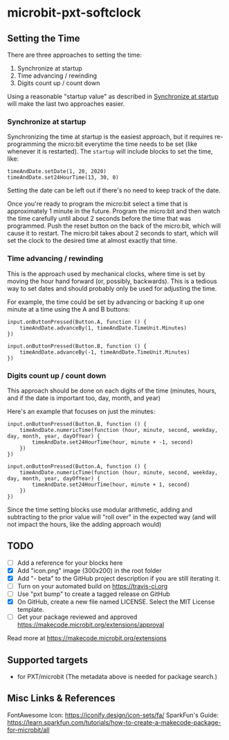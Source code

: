 # microbit-pxt-softclock

## Setting the Time 

There are three approaches to setting the time:

1. Synchronize at startup 
2. Time advancing / rewinding 
3. Digits count up / count down 

Using a reasonable "startup value" as described in [Synchronize at startup](#synchronize-at-startup) will make the last two approaches easier.

### Synchronize at startup

Synchronizing the time at startup is the easiest approach, but it requires re-programming the micro:bit everytime the time needs to be set (like whenever it is restarted).  The `startup` will include blocks to set the time, like:

```blocks
timeAndDate.setDate(1, 20, 2020)
timeAndDate.set24HourTime(13, 30, 0)
```
Setting the date can be left out if there's no need to keep track of the date. 

Once you're ready to program the micro:bit select a time that is approximately 1 minute in  the future.  Program the micro:bit and then watch the time carefully until about 2 seconds before the time that was programmed.  Push the reset button on the back of the micro:bit, which will cause it to restart.  The micro:bit takes about 2 seconds to start, which will set the clock to the desired time at almost exactly that time.

### Time advancing / rewinding 

This is the approach used by mechanical clocks, where time is
 set by moving the hour hand forward (or, possibly, backwards). 
  This is  a tedious way to set dates and should probably only be used for adjusting the time. 
  
For example, the time could be set by advancing or backing it up one minute at a time using the A and B buttons:

```blocks
input.onButtonPressed(Button.A, function () {
    timeAndDate.advanceBy(1, timeAndDate.TimeUnit.Minutes)
})

input.onButtonPressed(Button.B, function () {
    timeAndDate.advanceBy(-1, timeAndDate.TimeUnit.Minutes)
})
```

### Digits count up / count down 

This approach should be done on each digits of the time (minutes, hours, and if the date is important too, day, month, and year)

Here's an example that focuses on just the minutes:

```blocks
input.onButtonPressed(Button.B, function () {
    timeAndDate.numericTime(function (hour, minute, second, weekday, day, month, year, dayOfYear) {
        timeAndDate.set24HourTime(hour, minute + -1, second)
    })
})

input.onButtonPressed(Button.A, function () {
    timeAndDate.numericTime(function (hour, minute, second, weekday, day, month, year, dayOfYear) {
        timeAndDate.set24HourTime(hour, minute + 1, second)
    })
})
```

Since the time setting blocks use modular arithmetic, adding and subtracting to the prior value will 
"roll over" in the expected way (and will not impact the hours, like the adding approach would)

## TODO

- [ ] Add a reference for your blocks here
- [X] Add "icon.png" image (300x200) in the root folder
- [X] Add "- beta" to the GitHub project description if you are still iterating it.
- [ ] Turn on your automated build on https://travis-ci.org
- [ ] Use "pxt bump" to create a tagged release on GitHub
- [X] On GitHub, create a new file named LICENSE. Select the MIT License template.
- [ ] Get your package reviewed and approved https://makecode.microbit.org/extensions/approval

Read more at https://makecode.microbit.org/extensions

## Supported targets

* for PXT/microbit
(The metadata above is needed for package search.)



## Misc Links & References

FontAwesome Icon: https://iconify.design/icon-sets/fa/ 
SparkFun's Guide: https://learn.sparkfun.com/tutorials/how-to-create-a-makecode-package-for-microbit/all

<script src="https://makecode.com/gh-pages-embed.js"></script><script>makeCodeRender("{{ site.makecode.home_url }}", "{{ site.github.owner_name }}/{{ site.github.repository_name }}");</script>
